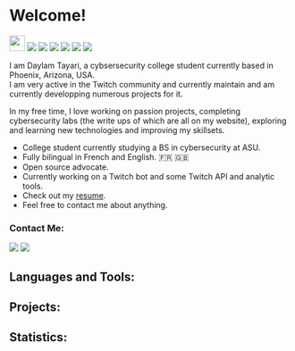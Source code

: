 # Welcome!
  
<a href="https://github.com/daylamtayari"><img src="https://komarev.com/ghpvc/?username=daylamtayari&color=orange&style=flat-square&label=Views:" height=28/></a>
<a href="https://tayari.gg"><img src="https://img.shields.io/badge/WEBSITE-%23FF7139.svg?&style=for-the-badge&logo=firefox-browser&logoColor=white"></a>
<a href="https://www.linkedin.com/in/daylam-tayari"><img src="https://img.shields.io/badge/linkedin-%230077B5.svg?&style=for-the-badge&logo=linkedin&logoColor=white"/></a>
<a href="https://github.com/daylamtayari/PGP-Keys"><img src="https://img.shields.io/badge/PGP Keys-%230093DD.svg?&style=for-the-badge&logo=gnu-privacy-guard&logoColor=white"/></a>
<a href="https://twitter.com/tayarics"><img src="https://img.shields.io/badge/TAYARICS-%231DA1F2.svg?&style=for-the-badge&logo=twitter&logoColor=white"/></a>
<a href="https://github.com/daylamtayari"><img src="https://img.shields.io/github/followers/daylamtayari?color=222222&label=GH%20FOLLOWERS&logo=github&style=for-the-badge"/></a>
<a href="https://github.com/daylamtayari/Resume"><img src="https://img.shields.io/badge/CV-%23000000.svg?&style=for-the-badge&logoColor=white"/></a>
  
I am Daylam Tayari, a cybsersecurity college student currently based in Phoenix, Arizona, USA.   
I am very active in the Twitch community and currently maintain and am currently developping numerous projects for it.  
   
In my free time, I love working on passion projects, completing cybersecurity labs (the write ups of which are all on my website), exploring and learning new technologies and improving my skillsets.

- College student currently studying a BS in cybersecurity at ASU.
- Fully bilingual in French and English. :fr: :gb: 
- Open source advocate.
- Currently working on a Twitch bot and some Twitch API and analytic tools.
- Check out my [resume](https://github.com/daylamtayari/Resume).
- Feel free to contact me about anything.

### Contact Me:
<img src="https://img.shields.io/badge/tayari 6113-%237289DA.svg?&style=for-the-badge&logo=discord&logoColor=white"/> <a href="mailto:daylam@tayari.gg"><img src="https://img.shields.io/badge/email-%238B89CC.svg?&style=for-the-badge&logo=protonmail&logoColor=white"/></a>

## Languages and Tools:


## Projects:


## Statistics:
